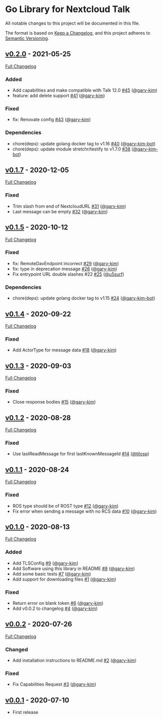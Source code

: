 # Go Library for Nextcloud Talk

All notable changes to this project will be documented in this file.

The format is based on [Keep a Changelog](https://keepachangelog.com/en/1.0.0/),
and this project adheres to [Semantic Versioning](https://semver.org/spec/v2.0.0.html).

## [v0.2.0](https://github.com/gary-kim/go-nc-talk/tree/v0.2.0) - 2021-05-25

[Full Changelog](https://github.com/gary-kim/go-nc-talk/compare/v0.1.7...v0.2.0)

### Added

- Add capabilities and make compatible with Talk 12.0 [\#45](https://github.com/gary-kim/go-nc-talk/pull/45) ([@gary-kim](https://github.com/gary-kim))
- feature: add delete support [\#41](https://github.com/gary-kim/go-nc-talk/pull/41) ([@gary-kim](https://github.com/gary-kim))

### Fixed

- fix: Renovate config [\#43](https://github.com/gary-kim/go-nc-talk/pull/43) ([@gary-kim](https://github.com/gary-kim))

### Dependencies

- chore\(deps\): update golang docker tag to v1.16 [\#40](https://github.com/gary-kim/go-nc-talk/pull/40) ([@gary-kim-bot](https://github.com/gary-kim-bot))
- chore\(deps\): update module stretchr/testify to v1.7.0 [\#38](https://github.com/gary-kim/go-nc-talk/pull/38) ([@gary-kim-bot](https://github.com/gary-kim-bot))

## [v0.1.7](https://github.com/gary-kim/go-nc-talk/tree/v0.1.7) - 2020-12-05

[Full Changelog](https://github.com/gary-kim/go-nc-talk/compare/v0.1.5...v0.1.7)

### Fixed

- Trim slash from end of NextcloudURL [\#31](https://github.com/gary-kim/go-nc-talk/pull/31) ([@gary-kim](https://github.com/gary-kim))
- Last message can be empty [\#32](https://github.com/gary-kim/go-nc-talk/pull/32) ([@gary-kim](https://github.com/gary-kim))

## [v0.1.5](https://github.com/gary-kim/go-nc-talk/tree/v0.1.5) - 2020-10-12

[Full Changelog](https://github.com/gary-kim/go-nc-talk/compare/v0.1.4...v0.1.5)

### Fixed

- fix: RemoteDavEndpoint incorrect [\#29](https://github.com/gary-kim/go-nc-talk/pull/29) ([@gary-kim](https://github.com/gary-kim))
- fix: type in deprecation message [\#26](https://github.com/gary-kim/go-nc-talk/pull/26) ([@gary-kim](https://github.com/gary-kim))
- Fix entrypoint URL double slashes \#22 [\#25](https://github.com/gary-kim/go-nc-talk/pull/25) ([@u5surf](https://github.com/u5surf))

### Dependencies

- chore\(deps\): update golang docker tag to v1.15 [\#24](https://github.com/gary-kim/go-nc-talk/pull/24) ([@gary-kim-bot](https://github.com/gary-kim-bot))

## [v0.1.4](https://github.com/gary-kim/go-nc-talk/tree/v0.1.4) - 2020-09-22

[Full Changelog](https://github.com/gary-kim/go-nc-talk/compare/v0.1.3...v0.1.4)

### Fixed

- Add ActorType for message data [\#18](https://github.com/gary-kim/go-nc-talk/pull/18) ([@gary-kim](https://github.com/gary-kim))

## [v0.1.3](https://github.com/gary-kim/go-nc-talk/tree/v0.1.3) - 2020-09-03

[Full Changelog](https://github.com/gary-kim/go-nc-talk/compare/v0.1.2...v0.1.3)

### Fixed

- Close response bodies [\#15](https://github.com/gary-kim/go-nc-talk/pull/15) ([@gary-kim](https://github.com/gary-kim))

## [v0.1.2](https://github.com/gary-kim/go-nc-talk/tree/v0.1.2) - 2020-08-28

[Full Changelog](https://github.com/gary-kim/go-nc-talk/compare/v0.1.1...v0.1.2)

### Fixed

- Use lastReadMessage for first lastKnownMessageId [\#14](https://github.com/gary-kim/go-nc-talk/pull/14) ([@tilosp](https://github.com/tilosp))

## [v0.1.1](https://github.com/gary-kim/go-nc-talk/tree/v0.1.1) - 2020-08-24

[Full Changelog](https://github.com/gary-kim/go-nc-talk/compare/v0.1.0...v0.1.1)

### Fixed

- ROS type should be of ROST type [\#12](https://github.com/gary-kim/go-nc-talk/pull/12) ([@gary-kim](https://github.com/gary-kim))
- Fix error when sending a message with no RCS data [\#10](https://github.com/gary-kim/go-nc-talk/pull/10) ([@gary-kim](https://github.com/gary-kim))

## [v0.1.0](https://github.com/gary-kim/go-nc-talk/tree/v0.1.0) - 2020-08-13

[Full Changelog](https://github.com/gary-kim/go-nc-talk/compare/v0.0.2...v0.1.0)

### Added

- Add TLSConfig [\#9](https://github.com/gary-kim/go-nc-talk/pull/9) ([@gary-kim](https://github.com/gary-kim))
- Add Software using this library in README [\#8](https://github.com/gary-kim/go-nc-talk/pull/8) ([@gary-kim](https://github.com/gary-kim))
- Add some basic tests [\#7](https://github.com/gary-kim/go-nc-talk/pull/7) ([@gary-kim](https://github.com/gary-kim))
- Add support for downloading files [\#1](https://github.com/gary-kim/go-nc-talk/pull/1) ([@gary-kim](https://github.com/gary-kim))

### Fixed

- Return error on blank token [\#6](https://github.com/gary-kim/go-nc-talk/pull/6) ([@gary-kim](https://github.com/gary-kim))
- Add v0.0.2 to changelog [\#4](https://github.com/gary-kim/go-nc-talk/pull/4) ([@gary-kim](https://github.com/gary-kim))

## [v0.0.2](https://github.com/gary-kim/go-nc-talk/tree/v0.0.2) - 2020-07-26

[Full Changelog](https://github.com/gary-kim/go-nc-talk/compare/v0.0.1...v0.0.2)

### Changed

- Add installation instructions to README.md [\#2](https://github.com/gary-kim/go-nc-talk/pull/2) ([@gary-kim](https://github.com/gary-kim))

### Fixed

- Fix Capabilities Request [\#3](https://github.com/gary-kim/go-nc-talk/pull/3) ([@gary-kim](https://github.com/gary-kim))

## [v0.0.1](https://github.com/gary-kim/riotchat/tree/v0.0.1) - 2020-07-10

* First release
